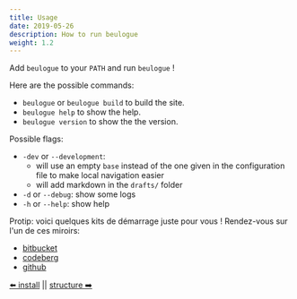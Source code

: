 ```yaml
---
title: Usage
date: 2019-05-26
description: How to run beulogue
weight: 1.2
---
```


Add `beulogue` to your `PATH` and run `beulogue` !

Here are the possible commands:

- `beulogue` or `beulogue build` to build the site.
- `beulogue help` to show the help.
- `beulogue version` to show the the version.

Possible flags:

- `-dev` or `--development`: 
  - will use an empty `base` instead of the one given in the configuration file to make local navigation easier
  - will add markdown in the `drafts/` folder
- `-d` or `--debug`: show some logs
- `-h` or `--help`: show help

Protip: voici quelques kits de démarrage juste pour vous ! Rendez-vous sur l'un de ces miroirs:

- [bitbucket](https://bitbucket.org/siegfriedehret/beulogue-templates/)
- [codeberg](https://codeberg.org/SiegfriedEhret/beulogue-templates/)
- [github](https://github.com/SiegfriedEhret/beulogue-templates/)

[⬅️ install](/en/usage/install.html) || [structure ➡️](/en/usage/structure.html)